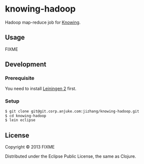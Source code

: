 # knowing-hadoop

Hadoop map-reduce job for [Knowing][1].

## Usage

FIXME

## Development

### Prerequisite

You need to install [Leiningen 2][2] first.

### Setup

```bash
$ git clone git@git.corp.anjuke.com:jizhang/knowing-hadoop.git
$ cd knowing-hadoop
$ lein eclipse
```

## License

Copyright © 2013 FIXME

Distributed under the Eclipse Public License, the same as Clojure.

[1]: http://knowing.corp.anjuke.com
[2]: https://github.com/technomancy/leiningen
